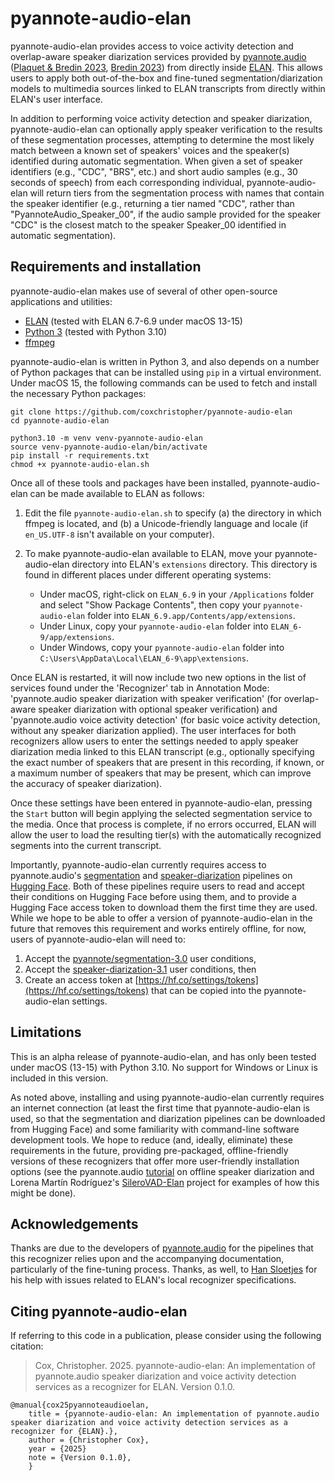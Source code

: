 # pyannote-audio-elan

pyannote-audio-elan provides access to voice activity detection and overlap-aware speaker diarization services provided by [pyannote.audio](https://github.com/pyannote/pyannote-audio) ([Plaquet & Bredin 2023](https://www.isca-archive.org/interspeech_2023/plaquet23_interspeech.html), [Bredin 2023](https://www.isca-archive.org/interspeech_2023/bredin23_interspeech.html)) from directly inside [ELAN](https://tla.mpi.nl/tools/tla-tools/elan/).  This allows users to apply both out-of-the-box and fine-tuned segmentation/diarization models to multimedia sources linked to ELAN transcripts from directly within ELAN's user interface.

In addition to performing voice activity detection and speaker diarization, pyannote-audio-elan can optionally apply speaker verification to the results of these segmentation processes, attempting to determine the most likely match between a known set of speakers' voices and the speaker(s) identified during automatic segmentation.  When given a set of speaker identifiers (e.g., "CDC", "BRS", etc.) and short audio samples (e.g., 30 seconds of speech) from each corresponding individual, pyannote-audio-elan will return tiers from the segmentation process with names that contain the speaker identifier (e.g., returning a tier named "CDC", rather than "PyannoteAudio\_Speaker\_00", if the audio sample provided for the speaker "CDC" is the closest match to the speaker Speaker\_00 identified in automatic segmentation).

## Requirements and installation

pyannote-audio-elan makes use of several of other open-source applications and utilities:

* [ELAN](https://tla.mpi.nl/tools/tla-tools/elan/) (tested with ELAN 6.7-6.9
  under macOS 13-15)
* [Python 3](https://www.python.org/) (tested with Python 3.10)
* [ffmpeg](https://ffmpeg.org)

pyannote-audio-elan is written in Python 3, and also depends on a number of Python packages that can be installed using `pip` in a virtual environment. Under macOS 15, the following commands can be used to fetch and install the necessary Python packages:
```
git clone https://github.com/coxchristopher/pyannote-audio-elan
cd pyannote-audio-elan

python3.10 -m venv venv-pyannote-audio-elan
source venv-pyannote-audio-elan/bin/activate
pip install -r requirements.txt
chmod +x pyannote-audio-elan.sh
```

Once all of these tools and packages have been installed, pyannote-audio-elan can be made available to ELAN as follows:

1. Edit the file `pyannote-audio-elan.sh` to specify (a) the directory in which ffmpeg is located, and (b) a Unicode-friendly language and locale (if `en_US.UTF-8` isn't available on your computer).
2. To make pyannote-audio-elan available to ELAN, move your pyannote-audio-elan directory into ELAN's `extensions` directory.  This directory is found in different places under different operating systems:
   
   * Under macOS, right-click on `ELAN_6.9` in your `/Applications`
     folder and select "Show Package Contents", then copy your
     `pyannote-audio-elan` folder into `ELAN_6.9.app/Contents/app/extensions`.
   * Under Linux, copy your `pyannote-audio-elan` folder into
     `ELAN_6-9/app/extensions`.
   * Under Windows, copy your `pyannote-audio-elan` folder into
     `C:\Users\AppData\Local\ELAN_6-9\app\extensions`.

Once ELAN is restarted, it will now include two new options in the list of services found under the 'Recognizer' tab in Annotation Mode: 'pyannote.audio speaker diarization with speaker verification' (for overlap-aware speaker diarization with optional speaker verification) and 'pyannote.audio voice activity detection' (for basic voice activity detection, without any speaker diarization applied).  The user interfaces for both recognizers allow users to enter the settings needed to apply speaker diarization media linked to this ELAN transcript (e.g., optionally specifying the exact number of speakers that are present in this recording, if known, or a maximum number of speakers that may be present, which can improve the accuracy of speaker diarization).

Once these settings have been entered in pyannote-audio-elan, pressing the `Start` button will begin applying the selected segmentation service to the media.  Once that process is complete, if no errors occurred, ELAN will allow the user to load the resulting tier(s) with the automatically recognized segments into the current transcript.

Importantly, pyannote-audio-elan currently requires access to pyannote.audio's [segmentation](https://huggingface.co/pyannote/segmentation-3.0) and [speaker-diarization](https://huggingface.co/pyannote/speaker-diarization-3.1) pipelines on [Hugging Face](https://huggingface.co).  Both of these pipelines require users to read and accept their conditions on Hugging Face before using them, and to provide a Hugging Face access token to download them the first time they are used.  While we hope to be able to offer a version of pyannote-audio-elan in the future that removes this requirement and works entirely offline, for now, users of pyannote-audio-elan will need to:

1. Accept the [pyannote/segmentation-3.0](https://huggingface.co/pyannote/segmentation-3.0) user conditions,
2. Accept the [speaker-diarization-3.1](https://huggingface.co/pyannote/speaker-diarization-3.1) user conditions, then
3. Create an access token at [https://hf.co/settings/tokens](https://hf.co/settings/tokens) that can be copied into the pyannote-audio-elan settings.

## Limitations

This is an alpha release of pyannote-audio-elan, and has only been tested under macOS (13-15) with Python 3.10.  No support for Windows or Linux is included in this version.

As noted above, installing and using pyannote-audio-elan currently requires an internet connection (at least the first time that pyannote-audio-elan is used, so that the segmentation and diarization pipelines can be downloaded from Hugging Face) and some familiarity with command-line software development tools.  We hope to reduce (and, ideally, eliminate) these requirements in the future, providing pre-packaged, offline-friendly versions of these recognizers that offer more user-friendly installation options (see the pyannote.audio
[tutorial](https://github.com/pyannote/pyannote-audio/blob/develop/tutorials/community/offline_usage_speaker_diarization.ipynb) on offline speaker diarization and Lorena Martín Rodríguez's [SileroVAD-Elan](https://github.com/l12maro/SileroVAD-Elan) project for examples of how this might be done).

## Acknowledgements

Thanks are due to the developers of [pyannote.audio](https://github.com/pyannote/pyannote-audio) for the pipelines that this recognizer relies upon and the accompanying documentation,
particularly of the fine-tuning process.  Thanks, as well, to [Han Sloetjes](https://www.mpi.nl/people/sloetjes-han) for his help with issues related to ELAN's local recognizer specifications.

## Citing pyannote-audio-elan

If referring to this code in a publication, please consider using the following citation:

> Cox, Christopher. 2025. pyannote-audio-elan: An implementation of pyannote.audio speaker diarization and voice activity detection services as a recognizer for ELAN. Version 0.1.0.

```
@manual{cox25pyannoteaudioelan,
    title = {pyannote-audio-elan: An implementation of pyannote.audio speaker diarization and voice activity detection services as a recognizer for {ELAN}.},
    author = {Christopher Cox},
    year = {2025}
    note = {Version 0.1.0},
    }
```
